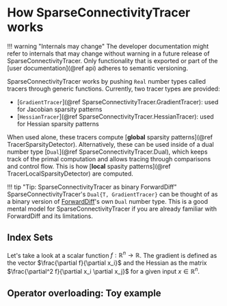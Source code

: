 # How SparseConnectivityTracer works

!!! warning "Internals may change"
    The developer documentation might refer to internals that may change without warning in a future release of SparseConnectivityTracer.
    Only functionality that is exported or part of the [user documentation](@ref api) adheres to semantic versioning.


SparseConnectivityTracer works by pushing `Real` number types called tracers through generic functions.
Currently, two tracer types are provided:

* [`GradientTracer`](@ref SparseConnectivityTracer.GradientTracer): used for Jacobian sparsity patterns
* [`HessianTracer`](@ref SparseConnectivityTracer.HessianTracer): used for Hessian sparsity patterns

When used alone, these tracers compute [**global** sparsity patterns](@ref TracerSparsityDetector).
Alternatively, these can be used inside of a dual number type [`Dual`](@ref SparseConnectivityTracer.Dual), 
which keeps track of the primal computation and allows tracing through comparisons and control flow.
This is how [**local** spasity patterns](@ref TracerLocalSparsityDetector) are computed.

!!! tip "Tip: SparseConnectivityTracer as binary ForwardDiff"
     SparseConnectivityTracer's `Dual{T, GradientTracer}` can be thought of as a binary version of [ForwardDiff](https://github.com/JuliaDiff/ForwardDiff.jl)'s own `Dual` number type.
     This is a good mental model for SparseConnectivityTracer if you are already familiar with ForwardDiff and its limitations.


## Index Sets

Let's take a look at a scalar function $f: \mathbb{R}^n \rightarrow \mathbb{R}$.
The gradient is defined as the vector $\frac{\partial f}{\partial x_i}$ 
and the Hessian as the matrix $\frac{\partial^2 f}{\partial x_i \partial x_j}$ for a given input $x\in\mathbb{R}^n$.


## Operator overloading: Toy example